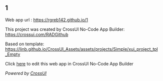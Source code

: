 ## 1
Web app url : https://rgreb142.github.io/1

This project was created by CrossUI No-Code App Builder: https://crossui.com/RADGithub

Based on template: https://linb.github.io/CrossUI_Assets/assets/projects/Simple/xui_project_tpl_Empty

Click [here](https://crossui.com/RADGithub/#!from=github&owner=rgreb142&repo=1) to edit this web app in CrossUI No-Code App Builder

<i>Powered by [CrossUI](https://crossui.com)</i>
